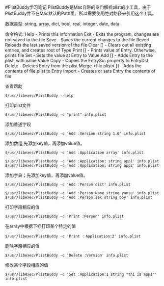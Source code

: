 #PlistBuddy学习笔记
PlistBuddy是Mac自带的专门解析plist的小工具，由于PlistBuddy并不在Mac默认的Path里，所以需要使用绝对路径来引用这个工具。

数据类型:
string, array, dict, bool, real, integer, date, data

命令格式:
    Help - Prints this information
    Exit - Exits the program, changes are not saved to the file
    Save - Saves the current changes to the file
    Revert - Reloads the last saved version of the file
    Clear [<Type>] - Clears out all existing entries, and creates root of Type
    Print [<Entry>] - Prints value of Entry.  Otherwise, prints file
    Set <Entry> <Value> - Sets the value at Entry to Value
    Add <Entry> <Type> [<Value>] - Adds Entry to the plist, with value Value
    Copy <EntrySrc> <EntryDst> - Copies the EntrySrc property to EntryDst
    Delete <Entry> - Deletes Entry from the plist
    Merge <file.plist> [<Entry>] - Adds the contents of file.plist to Entry
    Import <Entry> <file> - Creates or sets Entry the contents of file

查看帮助
```
$/usr/libexec/PlistBuddy --help
```

打印plist文件
```
$/usr/libexec/PlistBuddy -c "print" info.plist
```

添加普通字段
```
$/usr/libexec/PlistBuddy -c 'Add :Version string 1.0' info.plist
```

添加数组;先添加key值，再添加value值。
```
$/usr/libexec/PlistBuddy -c 'Add :Application array' info.plist

$/usr/libexec/PlistBuddy -c 'Add :Application: string app1' info.plist
$/usr/libexec/PlistBuddy -c 'Add :Application: string app2' info.plist
```

添加字典；先添加key值，再添加value值。
```
$/usr/libexec/PlistBuddy -c 'Add :Person dict' info.plist

$/usr/libexec/PlistBuddy -c 'Add :Person:Name string yansu' info.plist
$/usr/libexec/PlistBuddy -c 'Add :Person:sex string boy' info.plist
```

打印字段相应的值

```
$/usr/libexec/PlistBuddy -c 'Print :Person' info.plist
```
在array中根据下标打印某个特定的值

```
$/usr/libexec/PlistBuddy -c 'Print ：Application:2' info.plist
```

删除字段相应的值

```
$/usr/libexec/PlistBuddy -c 'Delete :Version' info.plist
```

修改某个字段相应的值

```
$/usr/libexec/PlistBuddy -c 'Set :Application:1 string "thi is app1"' info.plist
```


